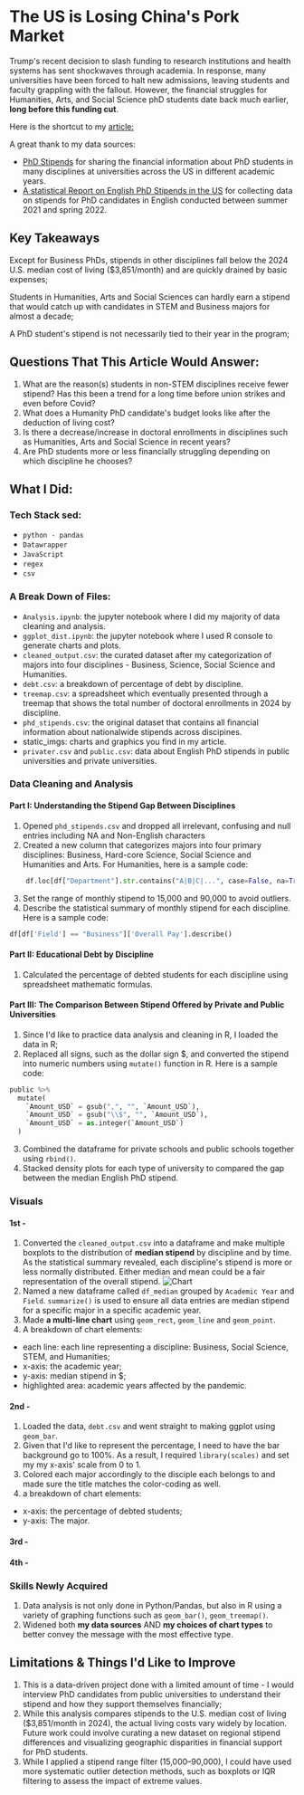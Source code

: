 # The US is Losing China's Pork Market 
Trump's recent decision to slash funding to research institutions and health systems has sent shockwaves through academia. In response, many universities have been forced to halt new admissions, leaving students and faculty grappling with the fallout. However, the financial struggles for Humanities, Arts, and Social Science phD students date back much earlier, **long before this funding cut**. 

Here is the shortcut to my [article:](https://yatingw24.github.io/exports/)

A great thank to my data sources:
- [PhD Stipends](https://www.phdstipends.com/) for sharing the financial information about PhD students in many disciplines at universities across the US in different academic years.
- [A statistical Report on English PhD Stipends in the US](https://profession.mla.org/english-phd-stipends-in-the-united-states-statistical-report/) for collecting data on stipends for PhD candidates in English conducted between summer 2021 and spring 2022.


## Key Takeaways 
Except for Business PhDs, stipends in other disciplines fall below the 2024 U.S. median cost of living ($3,851/month) and are quickly drained by basic expenses;

Students in Humanities, Arts and Social Sciences can hardly earn a stipend that would catch up with candidates in STEM and Business majors for almost a decade;

A PhD student's stipend is not necessarily tied to their year in the program;

## Questions That This Article Would Answer:
1. What are the reason(s) students in non-STEM disciplines receive fewer stipend? Has this been a trend for a long time before union strikes and even before Covid?
2. What does a Humanity PhD candidate's budget looks like after the deduction of living cost? 
3. Is there a decrease/increase in doctoral enrollments in disciplines such as Humanities, Arts and Social Science in recent years?
4. Are PhD students more or less financially struggling depending on which discipline he chooses?

## What I Did:
### Tech Stack sed:
 - `python - pandas`
 - `Datawrapper`
 - `JavaScript`
 - `regex`
 - `csv`

### A Break Down of Files:
 - `Analysis.ipynb`: the jupyter notebook where I did my majority of data cleaning and analysis.
  - `ggplot_dist.ipynb`: the jupyter notebook where I used R console to generate charts and plots. 
 - `cleaned_output.csv`: the curated dataset after my categorization of majors into four disciplines - Business, Science, Social Science and Humanities. 
 - `debt.csv`: a breakdown of percentage of debt by discipline.
  - `treemap.csv`: a spreadsheet which eventually presented through a treemap that shows the total number of doctoral enrollments in 2024 by discipline. 
 - `phd_stipends.csv`: the original dataset that contains all financial information about nationalwide stipends across discipines. 
 - static_imgs: charts and graphics you find in my article.
  - `privater.csv` and `public.csv`: data about English PhD stipends in public universities and private universities. 

### Data Cleaning and Analysis 
#### Part I: Understanding the Stipend Gap Between Disciplines
1. Opened `phd_stipends.csv` and dropped all irrelevant, confusing and null entries including NA and Non-English characters 
2. Created a new column that categorizes majors into four primary disciplines: Business, Hard-core Science, Social Science and Humanities and Arts. For Humanities, here is a sample code:
```python
    df.loc[df["Department"].str.contains("A|B|C|...", case=False, na=True), "Field"] = "Humanities"
```
3. Set the range of monthly stipend to 15,000 and 90,000 to avoid  outliers. 
4. Describe the statistical summary of monthly stipend for each discipline. Here is a sample code:
```python
df[df['Field'] == "Business"]['Overall Pay'].describe()

```
#### Part II: Educational Debt by Discipline
1. Calculated the percentage of debted students for each discipline using spreadsheet mathematic formulas. 

#### Part III: The Comparison Between Stipend Offered by Private and Public Universities
1. Since I'd like to practice data analysis and cleaning in R, I loaded the data in R;
2. Replaced all signs, such as the dollar sign $, and converted the stipend into numeric numbers using `mutate()` function in R. Here is a sample code:

```python 
public %>%
  mutate(
    `Amount_USD` = gsub(",", "", `Amount_USD`),   
    `Amount_USD` = gsub("\\$", "", `Amount_USD`), 
    `Amount_USD` = as.integer(`Amount_USD`)       
  )

  ```
3. Combined the dataframe for private schools and public schools together using `rbind()`.
4. Stacked density plots for each type of university to compared the gap between the median English PhD stipend. 

### Visuals
#### 1st -  
1. Converted the `cleaned_output.csv` into a dataframe and make multiple boxplots to the distribution of **median stipend** by discipline and by time. As the statistical summary revealed, each discipline's stipend is more or less normally distributed. Either median and mean could be a fair representation of the overall stipend. 
![Chart](static_imgs/boxplot.png)
2. Named a new dataframe called `df_median` grouped by `Academic Year` and `Field`. `summarize()` is used to ensure all data entries are median stipend for a specific major in a specific academic year.
3. Made **a multi-line chart** using `geom_rect`, `geom_line` and `geom_point`. 
4. A breakdown of chart elements:
- each line: each line representing a discipline: Business, Social Science, STEM, and Humanities;
- x-axis: the academic year;
- y-axis: median stipend in $;
- highlighted area: academic years affected by the pandemic.

#### 2nd - 
1. Loaded the data, `debt.csv` and went straight to making ggplot using `geom_bar`.
2. Given that I'd like to represent the percentage, I need to have the bar background go to 100%. As a result, I required `library(scales)` and set my my x-axis' scale from 0 to 1.
3. Colored each major accordingly to the disciple each belongs to and made sure the title matches the color-coding as well. 
4. a breakdown of chart elements:
- x-axis: the percentage of debted students;
- y-axis: The major.

#### 3rd -


#### 4th - 



### Skills Newly Acquired
1. Data analysis is not only done in Python/Pandas, but also in R using a variety of graphing functions such as `geom_bar()`, `geom_treemap()`.
2. Widened both **my data sources** AND **my choices of chart types** to better convey the message with the most effective type.


## Limitations & Things I'd Like to Improve
1. This is a data-driven project done with a limited amount of time - I would interview PhD candidates from public universities to understand their stipend and how they support themselves financially;
2. While this analysis compares stipends to the U.S. median cost of living ($3,851/month in 2024), the actual living costs vary widely by location. Future work could involve curating a new dataset on regional stipend differences and visualizing geographic disparities in financial support for PhD students. 
3. While I applied a stipend range filter (15,000–90,000), I could have used more systematic outlier detection methods, such as boxplots or IQR filtering to assess the impact of extreme values.
 

 
